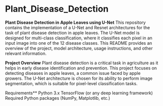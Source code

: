 # Plant_Disease_Detection
**Plant Disease Detection in Apple Leaves using U-Net**
This repository contains the implementation of a U-Net and Resnet architectures for the task of plant disease detection in apple leaves. The U-Net model is designed for multi-class classification, where it classifies each pixel in an input image into one of the 12 disease classes. This README provides an overview of the project, model architecture, usage instructions, and other relevant information.

**Project Overview**
Plant disease detection is a critical task in agriculture as it helps in early disease identification and prevention. This project focuses on detecting diseases in apple leaves, a common issue faced by apple growers. The U-Net architecture is chosen for its ability to perform image segmentation, which is suitable for pixel-level classification tasks.

Requirements**
Python 3.x
TensorFlow (or any deep learning framework)
Required Python packages (NumPy, Matplotlib, etc.)


